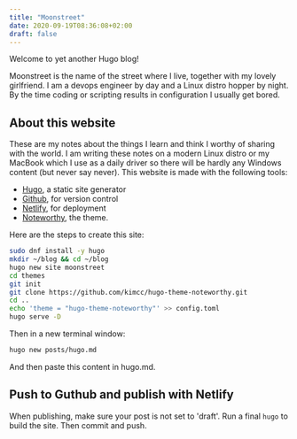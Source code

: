 ```yaml
---
title: "Moonstreet"
date: 2020-09-19T08:36:08+02:00
draft: false
---
```


Welcome to yet another Hugo blog!
<!--more-->

Moonstreet is the name of the street where I live, together with my lovely girlfriend.
I am a devops engineer by day and a Linux distro hopper by night. By the time coding or scripting results in configuration I usually get bored.

## About this website

These are my notes about the things I learn and think I worthy of sharing with the world. 
I am writing these notes on a modern Linux distro or my MacBook which I use as a daily driver so there will be hardly any Windows content (but never say never).
This website is made with the following tools:

- [Hugo](https://gohugo.io/), a static site generator
- [Github](https://github.com), for version control
- [Netlify](https://www.netlify.com/), for deployment
- [Noteworthy](https://github.com/kimcc/hugo-theme-noteworthy), the theme. 

Here are the steps to create this site:

```sh
sudo dnf install -y hugo
mkdir ~/blog && cd ~/blog
hugo new site moonstreet
cd themes
git init
git clone https://github.com/kimcc/hugo-theme-noteworthy.git
cd ..
echo 'theme = "hugo-theme-noteworthy"' >> config.toml
hugo serve -D
```

Then in a new terminal window:

```sh
hugo new posts/hugo.md
```

And then paste this content in hugo.md.

## Push to Guthub and publish with Netlify

When publishing, make sure your post is not set to 'draft'.
Run a final `hugo` to build the site.
Then commit and push.